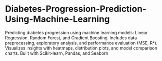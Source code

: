 # Diabetes-Progression-Prediction-Using-Machine-Learning
Predicting diabetes progression using machine learning models: Linear Regression, Random Forest, and Gradient Boosting. Includes data preprocessing, exploratory analysis, and performance evaluation (MSE, R²). Visualizes insights with heatmaps, distribution plots, and model comparison charts. Built with Scikit-learn, Pandas, and Seaborn
